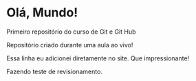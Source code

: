 # Olá, Mundo!
 Primeiro repositório do curso de Git e Git Hub

 Repositório criado durante uma aula ao vivo!
 
 Essa linha eu adicionei diretamente no site. Que impressionante!
 
 Fazendo teste de revisionamento.
